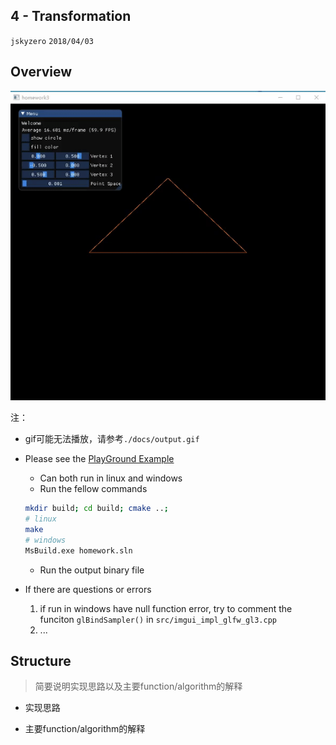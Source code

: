## 4 - Transformation
`jskyzero` `2018/04/03`

## Overview

![](./docs/output.gif)

注：
+ gif可能无法播放，请参考`./docs/output.gif`

+ Please see the [PlayGround Example](https://github.com/jskyzero/Computer-Graphics/tree/master/projects/OpenGL-Playground)
  + Can both run in linux and windows
  + Run the fellow commands
  ```Bash
  mkdir build; cd build; cmake ..;
  # linux
  make
  # windows
  MsBuild.exe homework.sln
  ```
  + Run the output binary file
+ If there are questions or errors
  1. if run in windows have null function error, try to comment the funciton `glBindSampler()` in `src/imgui_impl_glfw_gl3.cpp`
  2. ...


## Structure

> 简要说明实现思路以及主要function/algorithm的解释

+ 实现思路

+ 主要function/algorithm的解释
